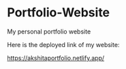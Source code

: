 # Portfolio-Website
My personal portfolio website

Here is the deployed link of my website:

https://akshitaportfolio.netlify.app/



